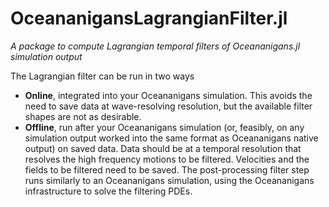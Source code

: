 # OceananigansLagrangianFilter.jl

*A package to compute Lagrangian temporal filters of Oceananigans.jl simulation output*

The Lagrangian filter can be run in two ways

- **Online**, integrated into your Oceananigans simulation. This avoids the need to save data at wave-resolving resolution, but the available filter shapes are not as desirable. 
- **Offline**, run after your Oceananigans simulation (or, feasibly, on any simulation output worked into the same format as Oceananigans native output) on saved data. Data should be at a temporal resolution that resolves the high frequency motions to be filtered. Velocities and the fields to be filtered need to be saved. The post-processing filter step runs similarly to an Oceananigans simulation, using the Oceananigans infrastructure to solve the filtering PDEs. 